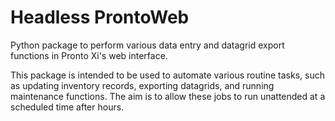 Headless ProntoWeb
==================

Python package to perform various data entry and datagrid export functions in Pronto Xi's web interface.

This package is intended to be used to automate various routine tasks, such as updating inventory records, exporting datagrids, and running maintenance functions. The aim is to allow these jobs to run unattended at a scheduled time after hours.
